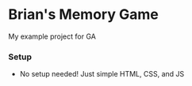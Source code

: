 # Brian's Memory Game
My example project for GA

### Setup
- No setup needed! Just simple HTML, CSS, and JS